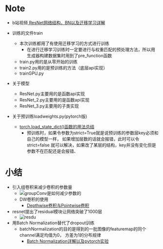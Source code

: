 # Note

- b站视频[ ResNet网络结构，BN以及迁移学习详解](https://www.bilibili.com/video/BV1T7411T7wa?spm_id_from=333.999.0.0)
- 训练的文件train
    * 本次训练都用了有使用迁移学习的方式进行训练
        + 在进行迁移学习训练时一定要进行与权重匹配的预处理方法，所以用生成器构建数据集时用到了pre_function函数
    * train.py用的是从零开始的训练
    * train2.py用的是预训练的方法（底层api实现）
    * trainGPU.py
- 关于模型
    * ResNet.py主要用的是函数api实现
    * ResNet_2.py主要用的是函数api实现
    * ResNet_3.py主要用的子类实现

- 关于预训练loadweights.py(pytorch版)
    * [torch.load_state_dict()函数的用法总结](https://blog.csdn.net/ChaoMartin/article/details/118686268)
        + 预训练时，如果令参数为strict=True就是说预训练的参数层key必须和自己的模型一样， 如果增加层数的话就会报错，此时可以令strict=false
        就可以解决，如果改了某层的结构，key并没有变化但是参数不在匹配还是会报错、

    
    

# 小结
- 引入组卷积来减少卷积的参数量
    * ![groupConv是如何减少参数的](./groupConv.png)
    * DW卷积的使用
        + [Depthwise卷积与Pointwise卷积](https://blog.csdn.net/tintinetmilou/article/details/81607721)
- resnet提出了residual模块让网络突破了1000层
    * ![resdu](./res.png)
- 用Batch Normalization替代了dropout训练
    * batchNormalization的目的是得到的一批图像的featuremap的同个channel满足均值为0， 方差为1的分布规律
        + [Batch Normalization详解以及pytorch实验](https://blog.csdn.net/qq_37541097/article/details/104434557)
    


